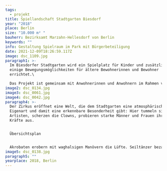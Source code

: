 ```yaml
---
tags:
  - projekt
title: Spiellandschaft Stadtgarten Biesdorf
year: "2018"
place: Berlin
size: "10.000 m² "
bauherr: Bezirksamt Marzahn-Hellesdorf von Berlin
keywords: ""
info: Gestaltung Spielraum im Park mit Bürgerbeteiligung
date: 2021-12-09T18:26:59.117Z
image: dsc_1109.jpg
paragraph1: >-
  Im Biesdorfer Stadtgarten wird ein Spielplatz für Kinder und zusätzlich
  einige Bewegungsmöglichkeiten für ältere Bewohnerinnen und Bewohner
  errichtet.\

  Das Projekt ist gemeinsam mit Anwohnerinnen und Anwohnern im Rahmen von zwei Bürgerversammlungen vorgestellt und auf Grundlage der Hinweise und Anregungen entwickelt worden. Die vorgesehenen Spielszenarien sind unter das Motto „ZIRKUS“ gestellt.
image2: dsc_0134.jpg
image3: dsc_0061.jpg
image4: dsc_0042.jpg
paragraph4: >-
  Der Zirkus eröffnet eine Welt, die dem Stadtgarten eine atmosphärische
  Eigenart und damit eine erkennbare Besonderheit gibt: Hier tummeln sich
  Artisten, scherzen die Clowns, probieren starke Männer und Frauen ihre
  Kräfte aus.


  Übersichtsplan


  Akrobaten erobern mit waghalsigen Manövern die Lüfte. Seiltänzer bezaubern mit poetischen Balancierstücken neben Pferden, Schlangen und Hunden, die durch brennende Reifen springen.
image5: dsc_0138.jpg
paragraph5: ""
yearplace: 2018, Berlin
---
```

